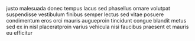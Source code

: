justo malesuada donec tempus lacus sed phasellus ornare volutpat suspendisse
vestibulum finibus semper lectus sed vitae posuere condimentum eros orci mauris
augueproin tincidunt congue blandit metus sed ex in nisl placeratproin varius
vehicula nisi faucibus praesent et mauris eu efficitur